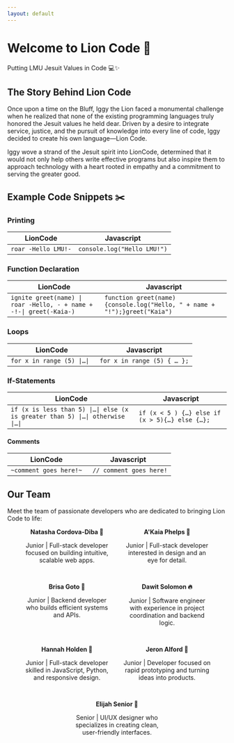 ```yaml
---
layout: default
---
```


# Welcome to Lion Code 🦁
Putting LMU Jesuit Values in Code 💻✨


## The Story Behind Lion Code
Once upon a time on the Bluff, Iggy the Lion faced a monumental challenge when he realized that none of the existing programming languages truly honored the Jesuit values he held dear. Driven by a desire to integrate service, justice, and the pursuit of knowledge into every line of code, Iggy decided to create his own language—Lion Code. 

Iggy wove a strand of the Jesuit spirit into LionCode, determined that it would not only help others write effective programs but also inspire them to approach technology with a heart rooted in empathy and a commitment to serving the greater good.
 
## Example Code Snippets ✂️

### Printing

| LionCode | Javascript |
| --- | --- |
| ``` roar -Hello LMU!- ``` | ```console.log("Hello LMU!")```| 

### Function Declaration 

| LionCode | Javascript  |
| --- | --- |
| ```ignite greet(name) \| roar -Hello, - + name + -!-\| greet(-Kaia-)``` |```function greet(name) {console.log("Hello, " + name + "!");}greet("Kaia")```|
### Loops 

| LionCode | Javascript |
| --- | --- |
| ```for x in range (5) \|…\| ```  |```for x in range (5) { … };```

### If-Statements 
| LionCode | Javascript |
| --- | --- |
| ```if (x is less than 5) \|…\| else (x is greater than 5) \|…\| otherwise \|…\| ``` | ```if (x < 5 ) {…} else if (x > 5){…} else {…};```|


####  Comments 
| LionCode | Javascript |
| --- | --- |
| ``` ~comment goes here!~ ``` | ``` // comment goes here!```|

## Our Team
Meet the team of passionate developers who are dedicated to bringing Lion Code to life:

<div style="display: flex; flex-wrap: wrap; justify-content: center; gap: 30px;">

  <div style="width: 200px; text-align: center;">
    <strong>Natasha Cordova-Diba 🌸</strong>
    <p>Junior | Full-stack developer focused on building intuitive, scalable web apps.</p>
  </div>

  <div style="width: 200px; text-align: center;">
    <strong>A'Kaia Phelps 🌼</strong>
    <p>Junior | Full-stack developer interested in design and an eye for detail.</p>
  </div>

  <div style="width: 200px; text-align: center;">
    <strong>Brisa Goto 🍁</strong>
    <p>Junior | Backend developer who builds efficient systems and APIs.</p>
  </div>

  <div style="width: 200px; text-align: center;">
    <strong>Dawit Solomon 🔥</strong>
    <p>Junior | Software engineer with experience in project coordination and backend logic.</p>
  </div>

  <div style="width: 200px; text-align: center;">
    <strong>Hannah Holden 💐</strong>
    <p>Junior | Full-stack developer skilled in JavaScript, Python, and responsive design.</p>
  </div>

  <div style="width: 200px; text-align: center;">
    <strong>Jeron Alford 🪸</strong>
    <p>Junior | Developer focused on rapid prototyping and turning ideas into products.</p>
  </div>

  <div style="width: 200px; text-align: center;">
    <strong>Elijah Senior 🌾</strong>
    <p>Senior | UI/UX designer who specializes in creating clean, user-friendly interfaces.</p>
  </div>

</div>